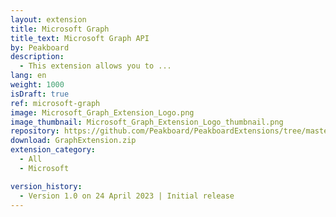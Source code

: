 ```yaml
---
layout: extension
title: Microsoft Graph
title_text: Microsoft Graph API
by: Peakboard
description: 
  - This extension allows you to ...
lang: en
weight: 1000
isDraft: true
ref: microsoft-graph
image: Microsoft_Graph_Extension_Logo.png
image_thumbnail: Microsoft_Graph_Extension_Logo_thumbnail.png
repository: https://github.com/Peakboard/PeakboardExtensions/tree/master/GraphExtension
download: GraphExtension.zip
extension_category:
  - All
  - Microsoft

version_history:
  - Version 1.0 on 24 April 2023 | Initial release
---
```

